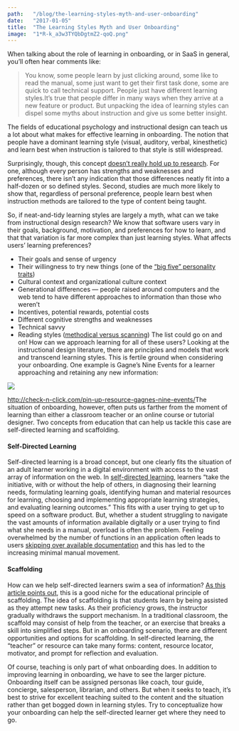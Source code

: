 ```yaml
---
path:	"/blog/the-learning-styles-myth-and-user-onboarding"
date:	"2017-01-05"
title:	"The Learning Styles Myth and User Onboarding"
image:	"1*R-k_a3w3TYQbDgtmZ2-qoQ.png"
---
```


When talking about the role of learning in onboarding, or in SaaS in general, you’ll often hear comments like:


> You know, some people learn by just clicking around, some like to read the manual, some just want to get their first task done, some are quick to call technical support. People just have different learning styles.It’s true that people differ in many ways when they arrive at a new feature or product. But unpacking the idea of learning styles can dispel some myths about instruction and give us some better insight.

The fields of educational psychology and instructional design can teach us a lot about what makes for effective learning in onboarding. The notion that people have a dominant learning style (visual, auditory, verbal, kinesthetic) and learn best when instruction is tailored to that style is still widespread.

Surprisingly, though, this concept [doesn’t really hold up to research](http://blog.cathy-moore.com/2015/06/how-to-respond-to-learning-style-believers/). For one, although every person has strengths and weaknesses and preferences, there isn’t any indication that those differences neatly fit into a half-dozen or so defined styles. Second, studies are much more likely to show that, regardless of personal preference, people learn best when instruction methods are tailored to the type of content being taught.

So, if neat-and-tidy learning styles are largely a myth, what can we take from instructional design research? We know that software users vary in their goals, background, motivation, and preferences for how to learn, and that that variation is far more complex than just learning styles. What affects users’ learning preferences?

* Their goals and sense of urgency
* Their willingness to try new things (one of the [“big five” personality traits](https://en.wikipedia.org/wiki/Big_Five_personality_traits))
* Cultural context and organizational culture context
* Generational differences — people raised around computers and the web tend to have different approaches to information than those who weren’t
* Incentives, potential rewards, potential costs
* Different cognitive strengths and weaknesses
* Technical savvy
* Reading styles ([methodical versus scanning](http://www.slideshare.net/coolstuff/poynter-eyetracking-study-march-07/20-Scanning_readers_tend_to_Scan))
The list could go on and on! How can we approach learning for all of these users? Looking at the instructional design literature, there are principles and models that work and transcend learning styles. This is fertile ground when considering your onboarding. One example is Gagne’s Nine Events for a learner approaching and retaining any new information:

![](/images/1*R-k_a3w3TYQbDgtmZ2-qoQ.png)

<http://check-n-click.com/pin-up-resource-gagnes-nine-events/>The situation of onboarding, however, often puts us farther from the moment of learning than either a classroom teacher or an online course or tutorial designer. Two concepts from education that can help us tackle this case are self-directed learning and scaffolding.

#### Self-Directed Learning

Self-directed learning is a broad concept, but one clearly fits the situation of an adult learner working in a digital environment with access to the vast array of information on the web. In [self-directed learning](http://www.huffingtonpost.com/suren-ramasubbu/is-learning-increasingly-_b_7154164.html), learners “take the initiative, with or without the help of others, in diagnosing their learning needs, formulating learning goals, identifying human and material resources for learning, choosing and implementing appropriate learning strategies, and evaluating learning outcomes.” This fits with a user trying to get up to speed on a software product. But, whether a student struggling to navigate the vast amounts of information available digitally or a user trying to find what she needs in a manual, overload is often the problem. Feeling overwhelmed by the number of functions in an application often leads to users [skipping over available documentation](http://digitalcommons.utep.edu/cgi/viewcontent.cgi?article=1010&context=cs_papers) and this has led to the increasing minimal manual movement.

#### Scaffolding

How can we help self-directed learners swim a sea of information? [As this article points out](http://www.huffingtonpost.com/suren-ramasubbu/is-learning-increasingly-_b_7154164.html), this is a good niche for the educational principle of scaffolding. The idea of scaffolding is that students learn by being assisted as they attempt new tasks. As their proficiency grows, the instructor gradually withdraws the support mechanism. In a traditional classroom, the scaffold may consist of help from the teacher, or an exercise that breaks a skill into simplified steps. But in an onboarding scenario, there are different opportunities and options for scaffolding. In self-directed learning, the “teacher” or resource can take many forms: content, resource locator, motivator, and prompt for reflection and evaluation.

Of course, teaching is only part of what onboarding does. In addition to improving learning in onboarding, we have to see the larger picture. Onboarding itself can be assigned personas like coach, tour guide, concierge, salesperson, librarian, and others. But when it seeks to teach, it’s best to strive for excellent teaching suited to the content and the situation rather than get bogged down in learning styles. Try to conceptualize how your onboarding can help the self-directed learner get where they need to go.

